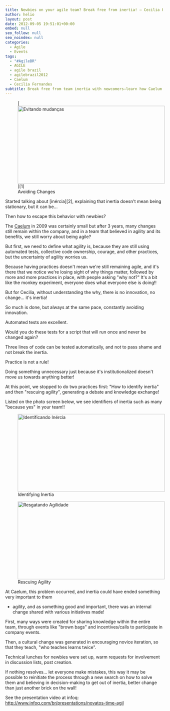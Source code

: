 ```yaml
---
title: Newbies on your agile team? Break free from inertia! – Cecilia Fernandes
author: helio
layout: post
date: 2012-09-05 19:51:01+00:00
embed: null
seo_follow: null
seo_noindex: null
categories:
  - Agile
  - Events
tags:
  - "#AgileBR"
  - AGILE
  - agile brazil
  - agilebrazil2012
  - Caelum
  - Cecilia Fernandes
subtitle: Break free from team inertia with newcomers—learn how Caelum identified "because yes" patterns, rescued agility through knowledge sharing, and turned mistakes into learning opportunities
---
```


<figure id="attachment_606" style="width: 470px" class="wp-caption aligncenter">[<img class="size-full wp-image-606" src="/uploads/2012/09/corraDaInerciaCecilia.jpg" alt="Evitando mudanças" width="470" height="249" srcset="/uploads/2012/09/corraDaInerciaCecilia.jpg 470w, /uploads/2012/09/corraDaInerciaCecilia-300x158.jpg 300w" sizes="(max-width: 470px) 100vw, 470px" />][1]<figcaption class="wp-caption-text">Avoiding Changes</figcaption></figure> Started talking about [inércia][2], explaining that inertia doesn't mean being stationary, but it can be...

Then how to escape this behavior with newbies?

The <a title="caelum" href="http://www.caelum.com.br/" target="_blank">Caelum</a> in 2009 was certainly small but after 3 years, many changes still remain within the company, and in a team that believed in agility and its benefits, we still worry about being agile?

But first, we need to define what agility is, because they are still using automated tests, collective code ownership, courage, and other practices, but the uncertainty of agility worries us.

Because having practices doesn't mean we're still remaining agile, and it's there that we notice we're losing sight of why things matter, followed by more and more practices in place, with people asking "why not?" It's a bit like the monkey experiment, everyone does what everyone else is doing!!

But for Cecilia, without understanding the why, there is no innovation, no change... it's inertia!

So much is done, but always at the same pace, constantly avoiding innovation.

Automated tests are excellent.

Would you do these tests for a script that will run once and never be changed again?

Three lines of code can be tested automatically, and not to pass shame and not break the inertia.

Practice is not a rule!

Doing something unnecessary just because it's institutionalized doesn't move us towards anything better!

At this point, we stopped to do two practices first: "How to identify inertia" and then "rescuing agility", generating a debate and knowledge exchange!

Listed on the photo screen below, we see identifiers of inertia such as many "because yes" in your team!! &nbsp;<figure id="attachment_607" style="width: 470px" class="wp-caption aligncenter"> [<img class="size-full wp-image-607" src="/uploads/2012/09/identificandoInercia.jpg" alt="Identificando Inércia" width="470" height="249" srcset="/uploads/2012/09/identificandoInercia.jpg 470w, /uploads/2012/09/identificandoInercia-300x158.jpg 300w" sizes="(max-width: 470px) 100vw, 470px" />][3]<figcaption class="wp-caption-text">Identifying Inertia</figcaption></figure> <figure id="attachment_608" style="width: 470px" class="wp-caption aligncenter">[<img class="size-full wp-image-608" src="/uploads/2012/09/resgatandoAgilidade.jpg" alt="Resgatando Agilidade" width="470" height="249" srcset="/uploads/2012/09/resgatandoAgilidade.jpg 470w, /uploads/2012/09/resgatandoAgilidade-300x158.jpg 300w" sizes="(max-width: 470px) 100vw, 470px" />][4]<figcaption class="wp-caption-text">Rescuing Agility</figcaption></figure> At Caelum, this problem occurred, and inertia could have ended something very important to them

- agility, and as something good and important, there was an internal change shared with various initiatives made!

First, many ways were created for sharing knowledge within the entire team, through events like "brown bags" and incentives/calls to participate in company events.

Then, a cultural change was generated in encouraging novice iteration, so that they teach, "who teaches learns twice".

Technical lunches for newbies were set up, warm requests for involvement in discussion lists, post creation.

If nothing resolves... let everyone make mistakes, this way it may be possible to reinitiate the process through a new search on how to solve them and believing in decision-making to get out of inertia, better change than just another brick on the wall!

See the presentation video at infoq: <a title="Novatos no time Ágil" href="http://www.infoq.com/br/presentations/novatos-time-agil" target="_blank">http://www.infoq.com/br/presentations/novatos-time-agil</a> &nbsp;

[2]: http://pt.wikipedia.org/wiki/In%C3%A9rcia "inércia"
[4]: /uploads/2012/09/resgatandoAgilidade.jpg
[3]: /uploads/2012/09/identificandoInercia.jpg
[1]: /uploads/2012/09/corraDaInerciaCecilia.jpg

